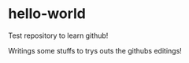 # hello-world
Test repository to learn github!

Writings some stuffs to trys outs the githubs editings!
